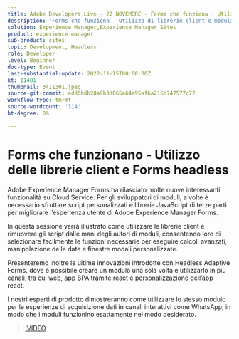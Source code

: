 ```yaml
---
title: Adobe Developers Live - 22 NOVEMBRE - Forms che funziona - Utilizzo delle librerie client e dei Forms headless
description: 'Forms che funziona - Utilizzo di librerie client e moduli headlessAdobe Experience Manager Forms ha rilasciato in Cloud Service molte nuove funzioni interessanti. Per gli sviluppatori di moduli, a volte è necessario sfruttare script personalizzati e librerie JavaScript di terze parti per migliorare l’esperienza utente di Adobe Experience Manager Forms.In questa sessione verrà illustrato come utilizzare le librerie client e rimuovere gli script dalle mani degli autori di moduli, consentendo loro di selezionare facilmente le funzioni necessarie per eseguire calcoli avanzati, manipolazione delle date e finestre modali personalizzate.Verranno inoltre presentate le ultime innovazioni di Headless Adaptive Forms, dove è possibile creare un modulo una volta e utilizzarlo in più canali, tra cui web, app SPA tramite react e personalizzazione dell’app React.Gli esperti del prodotto illustrano come utilizzare lo stesso modulo per esperienze di acquisizione dati in canali interattivi come Whats App: per consentire ai moduli di funzionare nel modo desiderato.'
solution: Experience Manager,Experience Manager Sites
product: experience manager
sub-product: sites
topic: Development, Headless
role: Developer
level: Beginner
doc-type: Event
last-substantial-update: 2022-11-15T00:00:00Z
kt: 11481
thumbnail: 3411301.jpeg
source-git-commit: edd0bdb28a9b3d065a64a95af6a216b747577c77
workflow-type: tm+mt
source-wordcount: '314'
ht-degree: 0%

---
```


# Forms che funzionano - Utilizzo delle librerie client e Forms headless

Adobe Experience Manager Forms ha rilasciato molte nuove interessanti funzionalità su Cloud Service. Per gli sviluppatori di moduli, a volte è necessario sfruttare script personalizzati e librerie JavaScript di terze parti per migliorare l’esperienza utente di Adobe Experience Manager Forms.

In questa sessione verrà illustrato come utilizzare le librerie client e rimuovere gli script dalle mani degli autori di moduli, consentendo loro di selezionare facilmente le funzioni necessarie per eseguire calcoli avanzati, manipolazione delle date e finestre modali personalizzate.

Presenteremo inoltre le ultime innovazioni introdotte con Headless Adaptive Forms, dove è possibile creare un modulo una sola volta e utilizzarlo in più canali, tra cui web, app SPA tramite react e personalizzazione dell’app react.

I nostri esperti di prodotto dimostreranno come utilizzare lo stesso modulo per le esperienze di acquisizione dati in canali interattivi come WhatsApp, in modo che i moduli funzionino esattamente nel modo desiderato.

>[!VIDEO](https://video.tv.adobe.com/v/3411301/?quality=12&learn=on)
